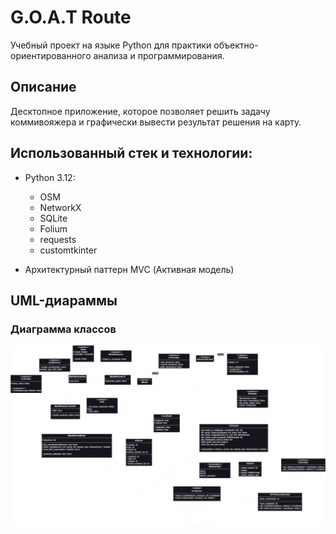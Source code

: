# G.O.A.T Route
Учебный проект на языке Python для практики объектно-ориентированного анализа и программирования.

## Описание
Десктопное приложение, которое позволяет решить задачу коммивояжера и графически вывести результат решения на карту.

## Использованный стек и технологии:
* Python 3.12:

  * OSM
  * NetworkX
  * SQLite
  * Folium
  * requests
  * customtkinter

* Архитектурный паттерн MVC (Активная модель)

## UML-диараммы

### Диаграмма классов

![Диаграмма классов](https://github.com/ovxrhxavxn/goat_route/blob/new_realization/UML/Class%20diagram.png?raw=true "Диаграмма классов")
